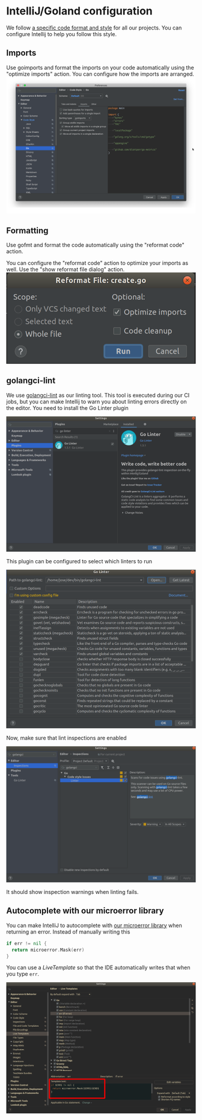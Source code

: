 # IntelliJ/Goland configuration

We follow [a specific code format and style](https://github.com/giantswarm/fmt/blob/master/go/general_style_guide.md) for all our projects. You can configure Intellij to help you follow this style.

## Imports

Use goimports and format the imports on your code automatically using the "optimize imports" action.
You can configure how the imports are arranged.
![](images/imports.png)

## Formatting

Use gofmt and format the code automatically using the "reformat code" action.

You can configure the "reformat code" action to optimize your imports as well. Use the "show reformat file dialog" action.
![](images/reformat_imports.png)

## golangci-lint

We use [golangci-lint](https://github.com/golangci/golangci-lint) as our linting tool.
This tool is executed during our CI jobs, but you can make Intellij to warn you about linting errors directly on the editor.
You need to install the Go Linter plugin


![](images/go-linter-plugin.png)

This plugin can be configured to select which linters to run


![](images/golangci-lint.png)

Now, make sure that lint inspections are enabled


![](images/golangci-lint-inspection.png)

It should show inspection warnings when linting fails.

## Autocomplete with our microerror library

You can make IntelliJ to autocomplete with [our microerror library](https://github.com/giantswarm/microerror/) when returning an error.
Instead of manually writing this

```go
if err != nil {
  return microerror.Mask(err)
}
```

You can use a _LiveTemplate_ so that the IDE automatically writes that when you type `err`.

![](images/microerror_livetemplate.png)
